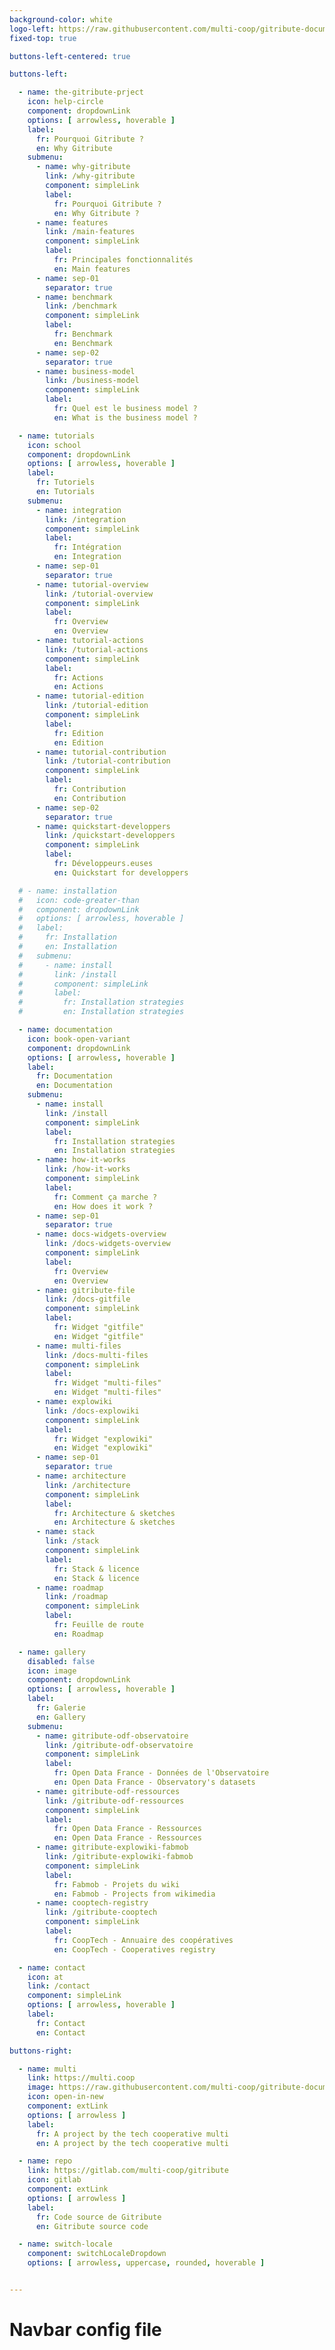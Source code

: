 ```yaml
---
background-color: white
logo-left: https://raw.githubusercontent.com/multi-coop/gitribute-documentation-content/main/images/logo_GITRIBUTE_title_big.png
fixed-top: true

buttons-left-centered: true

buttons-left: 

  - name: the-gitribute-prject
    icon: help-circle
    component: dropdownLink
    options: [ arrowless, hoverable ]
    label: 
      fr: Pourquoi Gitribute ?
      en: Why Gitribute
    submenu: 
      - name: why-gitribute
        link: /why-gitribute
        component: simpleLink
        label: 
          fr: Pourquoi Gitribute ?
          en: Why Gitribute ?
      - name: features
        link: /main-features
        component: simpleLink
        label: 
          fr: Principales fonctionnalités
          en: Main features
      - name: sep-01
        separator: true
      - name: benchmark
        link: /benchmark
        component: simpleLink
        label: 
          fr: Benchmark
          en: Benchmark
      - name: sep-02
        separator: true
      - name: business-model
        link: /business-model
        component: simpleLink
        label: 
          fr: Quel est le business model ?
          en: What is the business model ?

  - name: tutorials
    icon: school
    component: dropdownLink
    options: [ arrowless, hoverable ]
    label: 
      fr: Tutoriels
      en: Tutorials
    submenu: 
      - name: integration
        link: /integration
        component: simpleLink
        label: 
          fr: Intégration
          en: Integration
      - name: sep-01
        separator: true
      - name: tutorial-overview
        link: /tutorial-overview
        component: simpleLink
        label: 
          fr: Overview
          en: Overview
      - name: tutorial-actions
        link: /tutorial-actions
        component: simpleLink
        label: 
          fr: Actions
          en: Actions
      - name: tutorial-edition
        link: /tutorial-edition
        component: simpleLink
        label: 
          fr: Edition
          en: Edition
      - name: tutorial-contribution
        link: /tutorial-contribution
        component: simpleLink
        label: 
          fr: Contribution
          en: Contribution
      - name: sep-02
        separator: true
      - name: quickstart-developpers
        link: /quickstart-developpers
        component: simpleLink
        label: 
          fr: Développeurs.euses
          en: Quickstart for developpers

  # - name: installation 
  #   icon: code-greater-than
  #   component: dropdownLink
  #   options: [ arrowless, hoverable ]
  #   label: 
  #     fr: Installation
  #     en: Installation
  #   submenu:
  #     - name: install
  #       link: /install
  #       component: simpleLink
  #       label: 
  #         fr: Installation strategies
  #         en: Installation strategies

  - name: documentation 
    icon: book-open-variant
    component: dropdownLink
    options: [ arrowless, hoverable ]
    label: 
      fr: Documentation
      en: Documentation
    submenu:
      - name: install
        link: /install
        component: simpleLink
        label: 
          fr: Installation strategies
          en: Installation strategies
      - name: how-it-works
        link: /how-it-works
        component: simpleLink
        label: 
          fr: Comment ça marche ?
          en: How does it work ?
      - name: sep-01
        separator: true
      - name: docs-widgets-overview
        link: /docs-widgets-overview
        component: simpleLink
        label: 
          fr: Overview
          en: Overview
      - name: gitribute-file
        link: /docs-gitfile
        component: simpleLink
        label: 
          fr: Widget "gitfile"
          en: Widget "gitfile"
      - name: multi-files
        link: /docs-multi-files
        component: simpleLink
        label: 
          fr: Widget "multi-files"
          en: Widget "multi-files"
      - name: explowiki
        link: /docs-explowiki
        component: simpleLink
        label: 
          fr: Widget "explowiki"
          en: Widget "explowiki"
      - name: sep-01
        separator: true
      - name: architecture
        link: /architecture
        component: simpleLink
        label: 
          fr: Architecture & sketches
          en: Architecture & sketches
      - name: stack
        link: /stack
        component: simpleLink
        label: 
          fr: Stack & licence
          en: Stack & licence
      - name: roadmap
        link: /roadmap
        component: simpleLink
        label: 
          fr: Feuille de route
          en: Roadmap

  - name: gallery
    disabled: false
    icon: image
    component: dropdownLink
    options: [ arrowless, hoverable ]
    label: 
      fr: Galerie
      en: Gallery
    submenu:
      - name: gitribute-odf-observatoire
        link: /gitribute-odf-observatoire
        component: simpleLink
        label: 
          fr: Open Data France - Données de l'Observatoire
          en: Open Data France - Observatory's datasets
      - name: gitribute-odf-ressources
        link: /gitribute-odf-ressources
        component: simpleLink
        label: 
          fr: Open Data France - Ressources
          en: Open Data France - Ressources
      - name: gitribute-explowiki-fabmob
        link: /gitribute-explowiki-fabmob
        component: simpleLink
        label: 
          fr: Fabmob - Projets du wiki
          en: Fabmob - Projects from wikimedia
      - name: cooptech-registry
        link: /gitribute-cooptech
        component: simpleLink
        label: 
          fr: CoopTech - Annuaire des coopératives
          en: CoopTech - Cooperatives registry

  - name: contact 
    icon: at
    link: /contact
    component: simpleLink
    options: [ arrowless, hoverable ]
    label: 
      fr: Contact
      en: Contact

buttons-right: 

  - name: multi 
    link: https://multi.coop
    image: https://raw.githubusercontent.com/multi-coop/gitribute-documentation-content/main/images/logos/logo-multi-003.png
    icon: open-in-new
    component: extLink
    options: [ arrowless ]
    label: 
      fr: A project by the tech cooperative multi
      en: A project by the tech cooperative multi

  - name: repo 
    link: https://gitlab.com/multi-coop/gitribute
    icon: gitlab
    component: extLink
    options: [ arrowless ]
    label: 
      fr: Code source de Gitribute
      en: Gitribute source code

  - name: switch-locale
    component: switchLocaleDropdown
    options: [ arrowless, uppercase, rounded, hoverable ]


--- 
```


# Navbar config file
